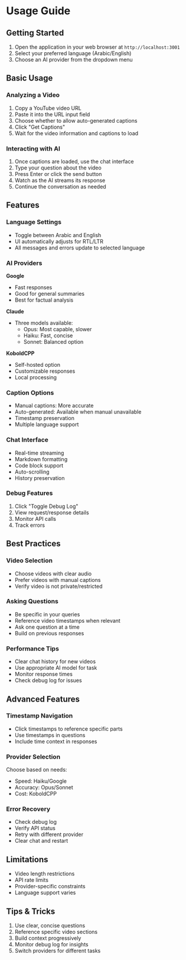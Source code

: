 # Usage Guide

## Getting Started

1. Open the application in your web browser at `http://localhost:3001`
2. Select your preferred language (Arabic/English)
3. Choose an AI provider from the dropdown menu

## Basic Usage

### Analyzing a Video

1. Copy a YouTube video URL
2. Paste it into the URL input field
3. Choose whether to allow auto-generated captions
4. Click "Get Captions"
5. Wait for the video information and captions to load

### Interacting with AI

1. Once captions are loaded, use the chat interface
2. Type your question about the video
3. Press Enter or click the send button
4. Watch as the AI streams its response
5. Continue the conversation as needed

## Features

### Language Settings

- Toggle between Arabic and English
- UI automatically adjusts for RTL/LTR
- All messages and errors update to selected language

### AI Providers

**Google**
- Fast responses
- Good for general summaries
- Best for factual analysis

**Claude**
- Three models available:
  - Opus: Most capable, slower
  - Haiku: Fast, concise
  - Sonnet: Balanced option

**KoboldCPP**
- Self-hosted option
- Customizable responses
- Local processing

### Caption Options

- Manual captions: More accurate
- Auto-generated: Available when manual unavailable
- Timestamp preservation
- Multiple language support

### Chat Interface

- Real-time streaming
- Markdown formatting
- Code block support
- Auto-scrolling
- History preservation

### Debug Features

1. Click "Toggle Debug Log"
2. View request/response details
3. Monitor API calls
4. Track errors

## Best Practices

### Video Selection

- Choose videos with clear audio
- Prefer videos with manual captions
- Verify video is not private/restricted

### Asking Questions

- Be specific in your queries
- Reference video timestamps when relevant
- Ask one question at a time
- Build on previous responses

### Performance Tips

- Clear chat history for new videos
- Use appropriate AI model for task
- Monitor response times
- Check debug log for issues

## Advanced Features

### Timestamp Navigation

- Click timestamps to reference specific parts
- Use timestamps in questions
- Include time context in responses

### Provider Selection

Choose based on needs:
- Speed: Haiku/Google
- Accuracy: Opus/Sonnet
- Cost: KoboldCPP

### Error Recovery

- Check debug log
- Verify API status
- Retry with different provider
- Clear chat and restart

## Limitations

- Video length restrictions
- API rate limits
- Provider-specific constraints
- Language support varies

## Tips & Tricks

1. Use clear, concise questions
2. Reference specific video sections
3. Build context progressively
4. Monitor debug log for insights
5. Switch providers for different tasks

